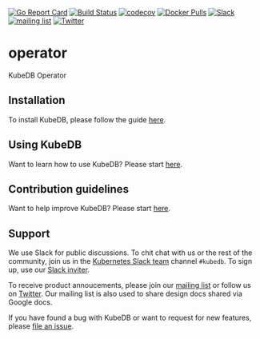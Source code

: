 [![Go Report Card](https://goreportcard.com/badge/github.com/kubedb/operator)](https://goreportcard.com/report/github.com/kubedb/operator)
[![Build Status](https://travis-ci.org/kubedb/operator.svg?branch=master)](https://travis-ci.org/kubedb/operator)
[![codecov](https://codecov.io/gh/kubedb/operator/branch/master/graph/badge.svg)](https://codecov.io/gh/kubedb/operator)
[![Docker Pulls](https://img.shields.io/docker/pulls/kubedb/operator.svg)](https://hub.docker.com/r/kubedb/operator/)
[![Slack](http://slack.kubernetes.io/badge.svg)](http://slack.kubernetes.io)
[![mailing list](https://img.shields.io/badge/mailing_list-join-blue.svg)](https://groups.google.com/forum/#!forum/kubedb)
[![Twitter](https://img.shields.io/twitter/follow/kubedb.svg?style=social&logo=twitter&label=Follow)](https://twitter.com/intent/follow?screen_name=kubedb)

# operator
KubeDB Operator

## Installation
To install KubeDB, please follow the guide [here](https://kubedb.com/docs/latest/setup/install/).

## Using KubeDB
Want to learn how to use KubeDB? Please start [here](https://kubedb.com/docs/latest/guides/).

## Contribution guidelines
Want to help improve KubeDB? Please start [here](https://kubedb.com/docs/latest/welcome/contributing/).

## Support
We use Slack for public discussions. To chit chat with us or the rest of the community, join us in the [Kubernetes Slack team](https://kubernetes.slack.com/messages/C8149MREV/) channel `#kubedb`. To sign up, use our [Slack inviter](http://slack.kubernetes.io/).

To receive product annoucements, please join our [mailing list](https://groups.google.com/forum/#!forum/kubedb) or follow us on [Twitter](https://twitter.com/KubeDB). Our mailing list is also used to share design docs shared via Google docs.

If you have found a bug with KubeDB or want to request for new features, please [file an issue](https://github.com/kubedb/project/issues/new).

